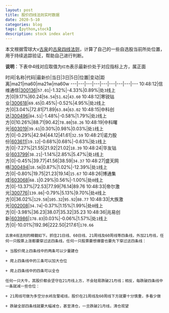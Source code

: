 ```yaml
---
layout: post
title: 股价四线法则实时数据
date: 2020-5-10
categories: blog
tags: [python,stock]
description: stock index alert
---
```



本文根据雪球大v[古泉](https://xueqiu.com/u/7148646888)的[古泉四线法则](https://xueqiu.com/7148646888/130498192)，计算了自己的一些自选股当前所处位置，用于持续追踪验证，帮助自己进行判断。

**说明**：下表中4线对应取值为`红色`表示最新价处于对应指标上方，属正面

时间|名称|代码|最新价|当日|3日|5日|位置|变动|距离|ma21|ma60|ma21w|ma60w
---|---|---|---|---|---|---|---|---
10:48:12|信维通信|[300136](https://xueqiu.com/S/SZ300136)|`57.01`|-1.32%|-4.33%|0.89%|处`3`线上方|0|9.17%|60.24|`56.54`|`51.62`|`43.60`
10:48:12|寒锐钴业|[300618](https://xueqiu.com/S/SZ300618)|`69.65`|0.45%|-0.52%|4.95%|处`2`线上方|0|3.04%|72.81|71.89|`63.84`|`63.02`
10:48:15|中科创达|[300496](https://xueqiu.com/S/SZ300496)|`84.51`|-1.48%|-0.58%|1.79%|处`2`线上方|0|10.26%|88.71|90.42|`78.80`|`58.26`
10:48:19|中科曙光|[603019](https://xueqiu.com/S/SH603019)|`39.61`|0.30%|0.98%|0.03%|处`1`线上方|0|-0.29%|42.94|44.12|41.61|`32.59`
10:48:21|诺力股份|[603611](https://xueqiu.com/S/SH603611)|`19.12`|-0.68%|0.68%|-0.63%|处`1`线上方|0|-7.27%|21.55|21.92|21.02|`18.39`
10:48:24|华友钴业|[603799](https://xueqiu.com/S/SH603799)|`38.21`|-1.14%|2.85%|5.47%|处`1`线上方|0|-0.45%|39.77|41.56|38.59|`34.37`
10:48:27|盛天网络|[300494](https://xueqiu.com/S/SZ300494)|`18.56`|0.87%|1.02%|-12.39%|处`1`线上方|0|-0.80%|19.75|21.23|19.14|`15.67`
10:48:26|博通集成|[603068](https://xueqiu.com/S/SH603068)|`68.1`|0.29%|0.56%|-1.00%|处`0`线上方|0|-13.37%|72.53|77.99|76.14|89.76
10:48:33|帝尔激光|[300776](https://xueqiu.com/S/SZ300776)|`139.86`|-0.79%|5.13%|9.70%|处`4`线上方|0|36.02%|`129.58`|`105.32`|`95.92`|`88.77`
10:48:33|大族激光|[002008](https://xueqiu.com/S/SZ002008)|`34.74`|-0.37%|1.15%|1.99%|处`0`线上方|0|-3.98%|36.23|38.07|35.32|35.23
10:48:36|兆易创新|[603986](https://xueqiu.com/S/SH603986)|`178.83`|0.03%|-0.06%|1.57%|处`1`线上方|0|-10.01%|192.96|222.50|217.61|`170.66`

```
古泉4线法则的精髓如下。抓住21日线、60日线、21周线及60周线等四条线，外加21月线，任何一只股票上涨都要穿过这四条线，任何一只股票要想爆雷也要先下穿过这四条线：

+ 当股价爬上四条线中的两条可以少量建仓

+ 爬上四条线中的三条可以加大仓位

+ 爬上四条线中的四条可以全仓

任何一只大牛，其股价都会坚守在21月线上方，不会轻易跌破21月线；相反，每跌破四条线中一条就减一些仓位：

+ 21周线可做为多空分水岭及警戒线，股价在21周线及60周线下方就要十分慎重，多看少做

+ 跌破全部四条线就要大幅减仓，甚至清仓，一旦跌破21月线，清仓观望
```